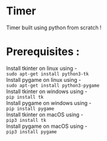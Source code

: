 # Timer

Timer built using python from scratch !

# Prerequisites : 

Install tkinter on linux using -<br> ```sudo apt-get install python3-tk```
<br>
Install pygame on linux using -<br> ```sudo apt-get install python3-pygame```
<br>
Install tkinter on windows using -<br> ```pip install tk```
<br>
Install pygame on windows using -<br> ```pip install pygame```
<br>
Install tkinter on macOS using -<br> ```pip3 install tk```
<br>
Install pygame on macOS using -<br> ```pip3 install pygame```



